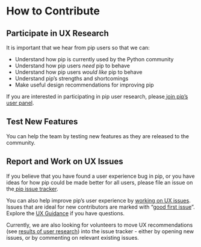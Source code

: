 # How to Contribute

## Participate in UX Research

It is important that we hear from pip users so that we can:
*   Understand how pip is currently used by the Python community
*   Understand how pip users _need_ pip to behave
*   Understand how pip users _would like_ pip to behave
*   Understand pip’s strengths and shortcomings
*   Make useful design recommendations for improving pip

If you are interested in participating in pip user research, please[ join pip’s user panel](https://mail.python.org/mailman3/lists/pip-ux-studies.python.org/).

## Test New Features

You can help the team by testing new features as they are released to the community.

## Report and Work on UX Issues

If you believe that you have found a user experience bug in pip, or you have ideas for how pip could be made better for all users, please file an issue on the[ pip issue tracker](https://github.com/pypa/pip/issues/new).

You can also help improve pip’s user experience by [working on UX issues](https://github.com/pypa/pip/issues?q=is%3Aissue+is%3Aopen+label%3A%22K%3A+UX%22). Issues that are ideal for new contributors are marked with “[good first issue](https://github.com/pypa/pip/issues?q=is%3Aopen+is%3Aissue+label%3A%22good+first+issue%22)”. Explore the
[UX Guidance](guidance) if you have questions.

Currently, we are also looking for volunteers to move UX recommendations (see
[results of user research](research-results)) into the issue tracker - either by opening new issues, or by commenting on relevant existing issues.
